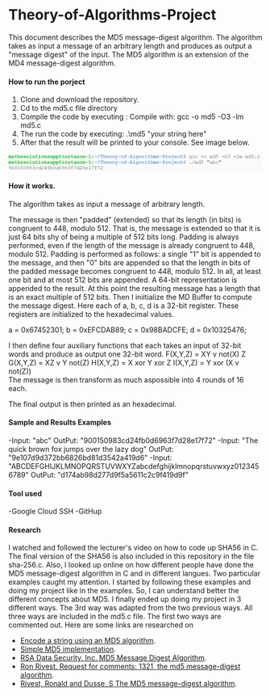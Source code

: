 # Theory-of-Algorithms-Project
This document describes the MD5 message-digest algorithm. The algorithm takes as input a
message of an arbitrary length and produces as output a "message digest" of the input.
The MD5 algorithm is an extension of the MD4 message-digest algorithm.

#### How to run the porject
1. Clone and download the repository.
2. Cd to the md5.c file directory
3. Compile the code by executing : Compile with: gcc -o md5 -O3 -lm md5.c
4. The run the code by executing: .\md5 "your string here"
5. After that the result will be printed to your console. See image below.

![](/run.PNG)

#### How it works.
The algorithm takes as input a message of arbitrary length.

The message is  then "padded" (extended) so that its length (in bits) is congruent to 448, modulo
512. That is, the message is extended so that it is just 64 bits shy of being a multiple of 512
bits long. Padding is always performed, even if the length of the message is already
congruent to 448, modulo 512.
Padding is performed as follows: a single "1" bit is appended to the message, and then "0"
bits are appended so that the length in bits of the padded message becomes congruent to 448,
modulo 512. In all, at least one bit and at most 512 bits are appended.
A 64-bit representation is appended to the result.
At this point the resulting message has a length that is an exact multiple of 512 bits.
Then I iniitialize the MD Buffer to compute the message digest. Here each of a, b, c,
d is a 32-bit register. These registers are initialized to the hexadecimal values.

   a = 0x67452301;
   b = 0xEFCDAB89;
   c = 0x98BADCFE;
   d = 0x10325476;
   
I then define four auxiliary functions that each takes an input of 32-bit words and
produce as output one 32-bit word.
 F(X,Y,Z) = XY v not(X) Z
 G(X,Y,Z) = XZ v Y not(Z)
 H(X,Y,Z) = X xor Y xor Z
 I(X,Y,Z) = Y xor (X v not(Z))  
The message is then transform as much aspossible into 4 rounds of 16 each.

The final output is then printed as an hexadecimal.

#### Sample and Results Examples
-Input: "abc" OutPut: "900150983cd24fb0d6963f7d28e17f72"
-Input: "The quick brown fox jumps over the lazy dog" OutPut: "9e107d9d372bb6826bd81d3542a419d6"
-Input: "ABCDEFGHIJKLMNOPQRSTUVWXYZabcdefghijklmnopqrstuvwxyz0123456789" OutPut: "d174ab98d277d9f5a5611c2c9f419d9f"

#### Tool used
-Google Cloud SSH
-GitHup

#### Research
I watched and followed the lecturer's video on how to code up SHA56 in C. The final version of the SHA56 is also included in this repository in the file sha-256.c.
Also, I looked up online on how different people have done the MD5 message-digest algorithm in C and in different langues. Two particular examples caught my attention. I started by following these examples and doing my project like in the examples. So, I can understand better the different concepts about MD5. I finally ended up doing my project in 3 different ways. The 3rd way was adapted from the two previous ways. All three ways are included in the md5.c file. The first two ways are commented out.
Here are some links are researched on 
- [Encode a string using an MD5 algorithm](https://rosettacode.org/wiki/MD5).
- [Simple MD5 implementation](https://gist.github.com/creationix/4710780).
- [RSA Data Security, Inc. MD5 Message Digest Algorithm](https://people.csail.mit.edu/rivest/Md5.c).
- [Ron Rivest. Request for comments: 1321, the md5 message-digest algorithm](https://tools.ietf.org/html/rfc1321).
- [Rivest, Ronald and Dusse, S The MD5 message-digest algorithm](http://altronic-srl.com.ar/md5%20algoritmo.pdf).
